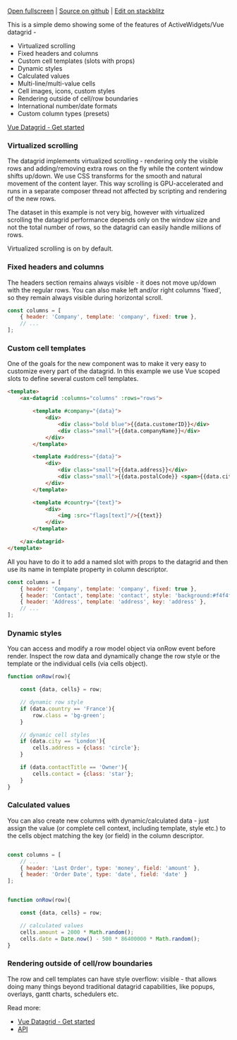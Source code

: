 
[Open fullscreen](https://vue.activewidgets.com/demo/) | [Source on github](https://github.com/activewidgets/vue/tree/master/examples/demo) | [Edit on stackblitz](https://stackblitz.com/github/activewidgets/vue/tree/master/examples/demo?file=src/app.vue)

This is a simple demo showing some of the features of ActiveWidgets/Vue datagrid -

- Virtualized scrolling
- Fixed headers and columns
- Custom cell templates (slots with props)
- Dynamic styles
- Calculated values
- Multi-line/multi-value cells
- Cell images, icons, custom styles
- Rendering outside of cell/row boundaries
- International number/date formats
- Custom column types (presets)

[Vue Datagrid - Get started](https://activewidgets.com/guide/env/vue/)

### Virtualized scrolling

The datagrid implements virtualized scrolling - rendering only the visible rows and adding/removing extra rows on the fly 
while the content window shifts up/down. We use CSS transforms for the smooth and natural movement of the content layer. 
This way scrolling is GPU-accelerated and runs in a separate composer thread not affected by scripting
and rendering of the new rows.

The dataset in this example is not very big, however with virtualized scrolling the datagrid performance depends 
only on the window size and not the total number of rows, so the datagrid can easily handle millions of rows.

Virtualized scrolling is on by default.

### Fixed headers and columns

The headers section remains always visible - it does not move up/down with the regular rows. 
You can also make left and/or right columns 'fixed', so they remain always visible during horizontal scroll.

```js
const columns = [
    { header: 'Company', template: 'company', fixed: true },
    // ...
];
```

### Custom cell templates

One of the goals for the new component was to make it very easy to customize every part of the datagrid.
In this example we use Vue scoped slots to define several custom cell templates.

```html
<template>
    <ax-datagrid :columns="columns" :rows="rows">

        <template #company="{data}">
            <div>
                <div class="bold blue">{{data.customerID}}</div>
                <div class="small">{{data.companyName}}</div>
            </div>
        </template>

        <template #address="{data}">
            <div>
                <div class="small">{{data.address}}</div>
                <div class="small">{{data.postalCode}} <span>{{data.city}}</span></div>
            </div>
        </template>

        <template #country="{text}">
            <div>
                <img :src="flags[text]"/>{{text}}
            </div>
        </template>

    </ax-datagrid>
</template>
```

All you have to do it to add a named slot with props to the datagrid and then use its name in template property in column descriptor.

```js
const columns = [
    { header: 'Company', template: 'company', fixed: true },
    { header: 'Contact', template: 'contact', style: 'background:#f4f4f4', key: 'contact' },
    { header: 'Address', template: 'address', key: 'address' },
    // ...
];
```

### Dynamic styles

You can access and modify a row model object via onRow event before render. Inspect the row data
and dynamically change the row style or the template or the individual cells (via cells object).

```js
function onRow(row){

    const {data, cells} = row;

    // dynamic row style
    if (data.country == 'France'){
        row.class = 'bg-green';
    }

    // dynamic cell styles
    if (data.city == 'London'){
        cells.address = {class: 'circle'};
    }

    if (data.contactTitle == 'Owner'){
        cells.contact = {class: 'star'};
    }
}
```

### Calculated values

You can also create new columns with dynamic/calculated data - just assign the value 
(or complete cell context, including template, style etc.) to the cells object matching the key (or field) in the column descriptor.

```js

const columns = [
    // ...
    { header: 'Last Order', type: 'money', field: 'amount' },
    { header: 'Order Date', type: 'date', field: 'date' }
];


function onRow(row){

    const {data, cells} = row;

    // calculated values
    cells.amount = 2000 * Math.random();
    cells.date = Date.now() - 500 * 86400000 * Math.random();
}
```

### Rendering outside of cell/row boundaries

The row and cell templates can have style overflow: visible - that allows doing many things beyond traditional datagrid capabilities,
like popups, overlays, gantt charts, schedulers etc.


Read more:

- [Vue Datagrid - Get started](https://activewidgets.com/guide/env/vue/)
- [API](https://activewidgets.com/api/)
